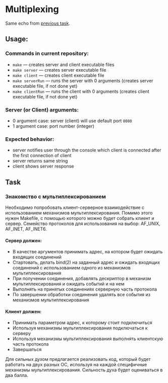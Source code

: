 ﻿# Multiplexing

Same echo from <a href="https://github.com/ShuffleZZZ/os-net">previous task</a>.

## Usage:

### Commands in current repository:
+ `make` — creates server and client executable files
+ `make server` — creates server executable file
+ `make client` — creates client executable file
+ `make serverRun` — runs the server with 0 arguments (creates server executable file, if not done yet)
+ `make clientRun` — runs the client with 0 arguments (creates client executable file, if not done yet)
### Server (or Client) arguments:
+ 0 argument case: server (client) will use default port `8080`
+ 1 argument case: port number (integer)
### Expected behavior:
+ server notifies user through the console which client is connected after the first connection of client
+ server returns same string
+ client shows server response

## Task

### Знакомство с мультиплексированием

Необходимо попробовать клиент-серверное взаимодействие с использованием механизмов мультиплексирования.
Помимо этого нужен Makefile, с помощью которого можно будет собрать клиент и сервер.
Семейство протоколов для использования на выбор: AF_UNIX, AF_INET, AF_INET6.

#### Сервер должен:
 * В качестве аргументов принимать адрес, на котором будет ожидать входящих соединений
 * Стартовать, делать bind(2) на заданный адрес и ожидать входящих соединений с использованием одного из механизмов мультиплексирования
 * При получении соединения, добавлять дескриптор в механизм мультиплексирования и ожидать событий и на нем
 * Выполнять на принятых соединениях серверную часть протокола
 * По завершении обработки соединения удалять все события из механизмов мультиплексирования

#### Клиент должен:
 * Принимать параметром адрес, к которому стоит подключиться
 * Используя механизмы мультиплексирования подключаться к серверу
 * Используя механизмы мультиплексирования выполнять клиентскую часть протокола
 * Завершаться

Для сильных духом предлагается реализовать код, который будет работать на двух разных ОС, используя на каждой специфичные механизмы мультиплексирования.
Сильность духа будет оцениваться в два балла.
